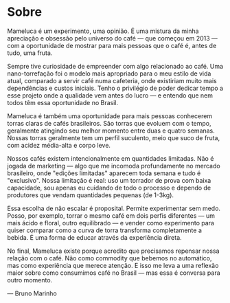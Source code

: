 # Sobre

Mameluca é um experimento, uma opinião. É uma mistura da minha apreciação e obsessão pelo universo do café — que começou em 2013 — com a oportunidade de mostrar para mais pessoas que o café é, antes de tudo, uma fruta.

Sempre tive curiosidade de empreender com algo relacionado ao café. Uma nano-torrefação foi o modelo mais apropriado para o meu estilo de vida atual, comparado a servir café numa cafeteria, onde existiriam muito mais dependências e custos iniciais. Tenho o privilégio de poder dedicar tempo a esse projeto onde a qualidade vem antes do lucro — e entendo que nem todos têm essa oportunidade no Brasil.

Mameluca é também uma oportunidade para mais pessoas conhecerem torras claras de cafés brasileiros. São torras que evoluem com o tempo, geralmente atingindo seu melhor momento entre duas e quatro semanas. Nossas torras geralmente tem um perfil suculento, meio que suco de fruta, com acidez média-alta e corpo leve.

Nossos cafés existem intencionalmente em quantidades limitadas. Não é jogada de marketing — algo que me incomoda profundamente no mercado brasileiro, onde "edições limitadas" aparecem toda semana e tudo é "exclusivo". Nossa limitação é real: uso um torrador de prova com baixa capacidade, sou apenas eu cuidando de todo o processo e dependo de produtores que vendam quantidades pequenas (de 1-3kg).

Essa escolha de não escalar é proposital. Permite experimentar sem medo. Posso, por exemplo, torrar o mesmo café em dois perfis diferentes — um mais ácido e floral, outro equilibrado — e vender como experimento para quiser comparar como a curva de torra transforma completamente a bebida. É uma forma de educar através da experiência direta.

No final, Mameluca existe porque acredito que precisamos repensar nossa relação com o café. Não como commodity que bebemos no automático, mas como experiência que merece atenção. E isso me leva a uma reflexão maior sobre como consumimos café no Brasil — mas essa é conversa para outro momento.


— Bruno Marinho